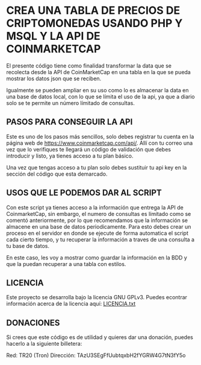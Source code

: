 # CREA UNA TABLA DE PRECIOS DE CRIPTOMONEDAS USANDO PHP Y MSQL Y LA API DE COINMARKETCAP

El presente código tiene como finalidad transformar la data que se recolecta desde la API de CoinMarketCap en una tabla en la que se pueda mostrar los datos json que se reciben.

Igualmente se pueden ampliar en su uso como lo es almacenar la data en una base de datos local, con lo que se límita el uso de la api, ya que a diario solo se te permite un número límitado de consultas.

## PASOS PARA CONSEGUIR LA API
Este es uno de los pasos más sencillos, solo debes registrar tu cuenta en la página web de https://www.coinmarketcap.com/api/. Allí con tu correo una vez que lo verifiques te llegará un código de validación que debes introducir y listo, ya tienes acceso a tu plan básico.

Una vez que tengas acceso a tu plan solo debes sustituir tu api key en la sección del código que esta demarcado.

## USOS QUE LE PODEMOS DAR AL SCRIPT 
Con este script ya tienes acceso a la información que entrega la API de CoinmarketCap, sin embargo, el numero de consultas es límitado como se comentó anteriormente, por lo que recomendamos que la información se almacene en una base de datos periodicamente. Para esto debes crear un proceso en el servidor en donde se ejecute de forma automatica el script cada cierto tiempo, y tu recuperar la información a traves de una consulta a tu base de datos.

En este caso, les voy a mostrar como guardar la información en la BDD y que la puedan recuperar a una tabla con estilos.

## LICENCIA
Este proyecto se desarrolla bajo la licencia GNU GPLv3. Puedes econtrar información acerca de la licencia aquí: [LICENCIA.txt](licencia.txt)

## DONACIONES
Si crees que este código es de utilidad y quieres dar una donación, puedes hacerlo a la siguiente billetera:

Red: TR20 (Tron)
Dirección: TAzU3SEgFfUubtqxbH2fYGRW4G7tN3fY5o


 
